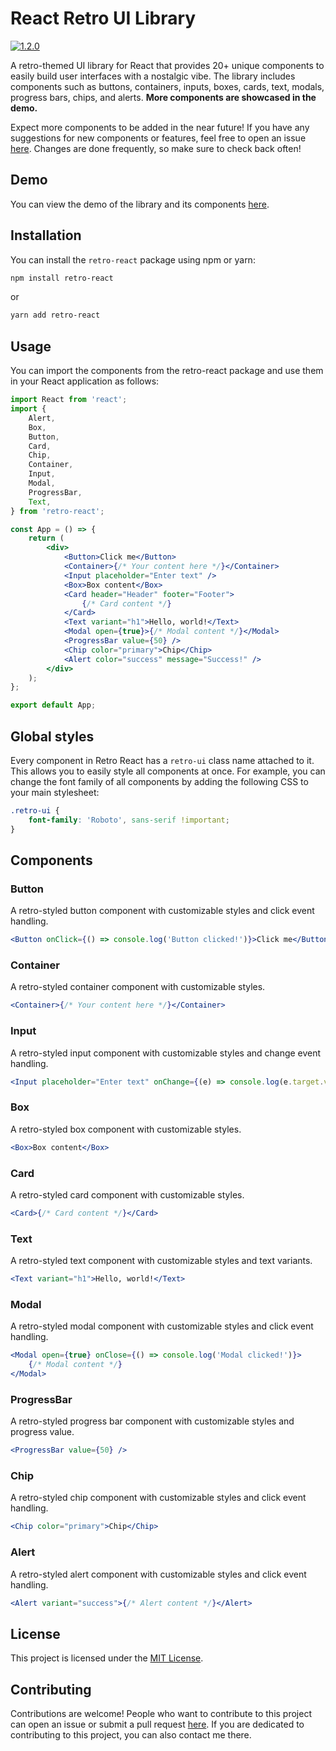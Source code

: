# React Retro UI Library

[![1.2.0](https://badge.fury.io/js/retro-react.svg)](https://www.npmjs.com/package/retro-react)

A retro-themed UI library for React that provides 20+ unique components to easily build user interfaces with a nostalgic vibe. The library includes components such as buttons, containers, inputs, boxes, cards, text, modals, progress bars, chips, and alerts. **More components are showcased in the demo.**

Expect more components to be added in the near future! If you have any suggestions for new components or features, feel free to open an issue [here](https://github.com/retro-react/retro-react). Changes are done frequently, so make sure to check back often!

## Demo

You can view the demo of the library and its components [here](https://retro-react.github.io/retro-react/).

## Installation

You can install the `retro-react` package using npm or yarn:

```bash
npm install retro-react
```

or

```bash
yarn add retro-react
```

## Usage

You can import the components from the retro-react package and use them in your React application as follows:

```jsx
import React from 'react';
import {
	Alert,
	Box,
	Button,
	Card,
	Chip,
	Container,
	Input,
	Modal,
	ProgressBar,
	Text,
} from 'retro-react';

const App = () => {
	return (
		<div>
			<Button>Click me</Button>
			<Container>{/* Your content here */}</Container>
			<Input placeholder="Enter text" />
			<Box>Box content</Box>
			<Card header="Header" footer="Footer">
				{/* Card content */}
			</Card>
			<Text variant="h1">Hello, world!</Text>
			<Modal open={true}>{/* Modal content */}</Modal>
			<ProgressBar value={50} />
			<Chip color="primary">Chip</Chip>
			<Alert color="success" message="Success!" />
		</div>
	);
};

export default App;
```

## Global styles

Every component in Retro React has a `retro-ui` class name attached to it. This allows you to easily style all components at once. For example, you can change the font family of all components by adding the following CSS to your main stylesheet:

```css
.retro-ui {
	font-family: 'Roboto', sans-serif !important;
}
```

## Components

### Button

A retro-styled button component with customizable styles and click event handling.

```jsx
<Button onClick={() => console.log('Button clicked!')}>Click me</Button>
```

### Container

A retro-styled container component with customizable styles.

```jsx
<Container>{/* Your content here */}</Container>
```

### Input

A retro-styled input component with customizable styles and change event handling.

```jsx
<Input placeholder="Enter text" onChange={(e) => console.log(e.target.value)} />
```

### Box

A retro-styled box component with customizable styles.

```jsx
<Box>Box content</Box>
```

### Card

A retro-styled card component with customizable styles.

```jsx
<Card>{/* Card content */}</Card>
```

### Text

A retro-styled text component with customizable styles and text variants.

```jsx
<Text variant="h1">Hello, world!</Text>
```

### Modal

A retro-styled modal component with customizable styles and click event handling.

```jsx
<Modal open={true} onClose={() => console.log('Modal clicked!')}>
	{/* Modal content */}
</Modal>
```

### ProgressBar

A retro-styled progress bar component with customizable styles and progress value.

```jsx
<ProgressBar value={50} />
```

### Chip

A retro-styled chip component with customizable styles and click event handling.

```jsx
<Chip color="primary">Chip</Chip>
```

### Alert

A retro-styled alert component with customizable styles and click event handling.

```jsx
<Alert variant="success">{/* Alert content */}</Alert>
```

## License

This project is licensed under the [MIT License](https://choosealicense.com/licenses/mit/).

## Contributing

Contributions are welcome! People who want to contribute to this project can open an issue or submit a pull request [here](https://github.com/retro-react/retro-react). If you are dedicated to contributing to this project, you can also contact me there.
